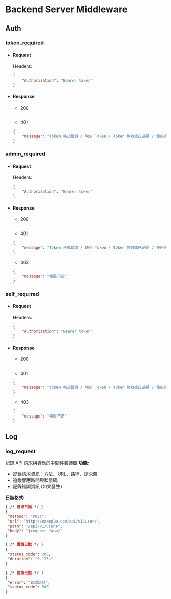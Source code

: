 # Backend Server Middleware

## Auth

### token_required
+ #### Request
    Headers:
    ```json
    {
        "Authorization": "Bearer token"
    }
    ```
+ #### Response
    - 200
    ```json
    ```

    - 401
    ```json
    {
        "message": "Token 格式錯誤 / 缺少 Token / Token 無效或已過期 / 使用者不存在"
    }
    ```
### admin_required
+ #### Request
    Headers:
    ```json
    {
        "Authorization": "Bearer token"
    }
    ```
+ #### Response
    - 200
    ```json
    ```
    
    - 401
    ```json
    {
        "message": "Token 格式錯誤 / 缺少 Token / Token 無效或已過期 / 使用者不存在"
    }
    ```
    
    - 403
    ```json
    {
        "message": "權限不足"
    }
    ```

### self_required
+ #### Request
    Headers:
    ```json
    {
        "Authorization": "Bearer token"
    }
    ```
+ #### Response
    - 200
    ```json
    ```
    
    - 401
    ```json
    {
        "message": "Token 格式錯誤 / 缺少 Token / Token 無效或已過期 / 使用者不存在"
    }
    ```
    
    - 403
    ```json
    {
        "message": "權限不足"
    }
    ```
## Log
### log_request
記錄 API 請求與響應的中間件裝飾器
**功能:**
- 記錄請求資訊：方法、URL、路徑、請求體
- 追蹤響應時間與狀態碼
- 記錄錯誤資訊 (如果發生)

**日誌格式:**
```json
{ /* 請求日誌 */ } 
{
 "method": "POST",
 "url": "http://example.com/api/v1/users",
 "path": "/api/v1/users",
 "body": "{request data}"
}

{ /* 響應日誌 */ }
{
 "status_code": 200,
 "duration": "0.123s"
}

{ /* 錯誤日誌 */ }
{
 "error": "錯誤訊息",
 "status_code": 500
}
```
